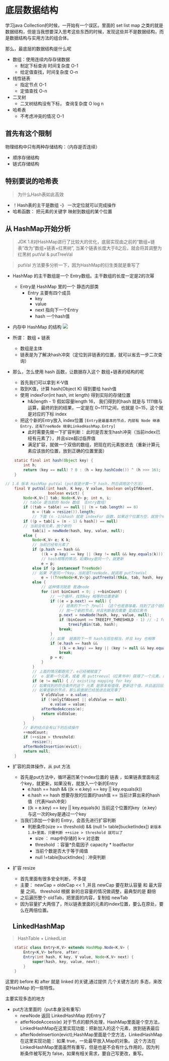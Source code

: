 # 底层数据结构

学习java Collection的时候，一开始有一个误区。里面的 set list map 之类的就是数据结构，但是当我想要深入思考这些东西的时候，发现这些并不是数据结构，而是数据结构与实用方法的组合体。

那么，最底层的数据结构是什么呢

- 数组：使用连续内存存储数据
  - 制定下标查询 时间复杂度 O-1
  - 给定值查找，时间复杂度 O-n
- 线性链表
  - 指定节点 O-1
  - 定值查找 O-n
- 二叉树
  - 二叉树结构没有下标， 查询复杂度 O log n
- 哈希表
  - 不考虑冲突的情况 O-1

## 首先有这个限制

物理结构中只有两种存储结构：（内存是否连续）
- 顺序存储结构
- 链式存储结构

## 特别要说的哈希表

> 为什么Hash表如此高效

- ！Hash表的主干是数组 -》 一次定位就可以完成操作
- 哈希函数： 把元素的关键字 映射到数组的某个位置
## 从 HashMap开始分析

> JDK 1.8对HashMap进行了比较大的优化，底层实现由之前的“数组+链表”改为“数组+链表+红黑树”, 当某个链表长度大于8之后，就会将其调整为红黑树 putVal  &  putTreeVal

> putVal 方法要多分析一下，因为HashMap的衍生类就是重写了
  - HashMap 的主干数组是一个 Entry数组。主干数组的长度一定是2的次幂
    - Entry是 HashMap 里的一个 静态内部类
      - Entry 主要有四个成员
        - key
        - value
        - next 指向下一个Entry
        - hash 一个hash值

- 内存中 HashMap 的结构
![](./res/001.png)

- 所谓： 数组 + 链表
  - 数组是主体
  - 链表是为了解决hash冲突（定位到非链表的位置，就可以省去一步二次查询）
- 那么，怎么使用 hash 函数，让数据存入这个 数组+链表的结构的呢
  - 首先我们可以拿到 K-V值
  - 取到K值，计算 hash(Object K) 得到要给 hash值
  - 使用 indexFor(int hash, int length) 得到实际的存储位置
    - h&(length - 1) 假如容量length 16， 我们得到的hash 就是与 1111做与运算，最终的到的结果，一定是在 0~1111之间，也就是 0~15，这个就是对应的下标 index
  - 把这个新的Entry放入 index位置 `[Entry是最基本的节点，内部有 Node 继承Entry，还有TreeNode 继承LinkedHashMap.Entry]`
    - 此时需要先做一下扩容判断： 此时是否发生hash冲突（当前index已经有元素了），并且size超过临界值
    - 满足扩容，就做一个双倍的数组，把现在的元素放进去（重新计算元素应该放的位置，放到正确的位置里面）
```java
    static final int hash(Object key) {
        int h;
        return (key == null) ? 0 : (h = key.hashCode()) ^ (h >>> 16);
    }

// 1.8 版本 HashMap putVal (put就是计算一下 hash，然后调用这个方法)
    final V putVal(int hash, K key, V value, boolean onlyIfAbsent,
                   boolean evict) {
        Node<K,V>[] tab; Node<K,V> p; int n, i;
        // table 是当前的 Node 数组 （Entry数组）
        if ((tab = table) == null || (n = tab.length) == 0)
            n = (tab = resize()).length;
            // 下面 (n -1)&hash 就是 indexFor 函数，如果这个位置为空，就放个node在这里 ， 如果不为空，就要判断是更新已经存在的值，还是延长链表
        if ((p = tab[i = (n - 1) & hash]) == null)
        // 当前没有元素，放个新的
            tab[i] = newNode(hash, key, value, null);
        else {
            Node<K,V> e; K k;
            // 当前已经有元素了
            if (p.hash == hash &&
                ((k = p.key) == key || (key != null && key.equals(k))))
                // hash相等的情况，如果key是同一个，就更新
                e = p;
            else if (p instanceof TreeNode)
            // 如果 不是同一个key，当前是TreeNode，就调用 putTreeVal
                e = ((TreeNode<K,V>)p).putTreeVal(this, tab, hash, key, value);
            else {
                // 这种情况就是 普通node
                for (int binCount = 0; ; ++binCount) {
                    // 一个循环，找到key 相等的位置更新
                    if ((e = p.next) == null) {
                        // 链表的下一个 为null （这个也是意味着，找到了这个链的尽头，都没有同一个key）
                        // 放一个新的节点，并且判断是否需要 变成红黑书
                        p.next = newNode(hash, key, value, null);
                        if (binCount >= TREEIFY_THRESHOLD - 1) // -1 for 1st
                            treeifyBin(tab, hash);
                        break;
                    }
                    // 如果  链表的下一节 hash与现在相当，并且 key 也相等 
                    if (e.hash == hash &&
                        ((k = e.key) == key || (key != null && key.equals(k))))
                        break;
                    p = e;
                }
            }
            // 上面的情况都跑完了，e已经被赋值了
            //  e 是第一个元素，或者 用 puttreeval（红黑书中）获得了一个元素，或者在链表中循环到一个元素
            if (e != null) { // existing mapping for key
            // 如果找到的符合条件的这个 元素 是原本有值得，更新这个值，并且返回旧的值
            // 如果是新的节点，那么前面就已经放进去就完事了
                V oldValue = e.value;
                if (!onlyIfAbsent || oldValue == null)
                    e.value = value;
                afterNodeAccess(e);
                return oldValue;
            }
        }
        // 新的结点会有以下的后续操作
        ++modCount;
        if (++size > threshold)
            resize();
        afterNodeInsertion(evict);
        return null;
    }
```
- 扩容的具体操作，从 put 方法
  - 首先是put方法中，循环遍历某个index位置的 链表 ，如果链表里面有这个key，就更新，如果没有，就放入一个新的Entry
    - e.hash == hash && ((k = e.key) == key || key.equals(k))
    - e.hash == hash  想要存放的位置的hash值 == 当前计算出来的hash值（代表Hash冲突）
    - ((k = e.key) == key || key.equals(k)  当前这个位置的key（e.key）与这一次的key是通过一个key
  - 当我们添加一个新的 Entry，会首先进行扩容判断
    - 判断条件(size >= threshold) && (null != table[bucketIndex]) `新版本1.8+里面，只要判断 ++size > threshold 就可以了`
      - size ： map中存储的 k-v 对总数
      - threshold ：容量*负载因子 capacity * loadfactor
      - 当前个数是否大于等于阈值 
      - null !=table[bucktIndex] : 冲突判断
- 扩容 resize
  - 首先里面有很多安全判断，不多提
  - 主要：  newCap = oldeCap << 1 ,并且  newCap 要在默认容量 和 最大容量 之间。   threshold 根据 新的总容量的情况做调整，最典型的是 翻倍
  - 之后遍历整个 oldTab，把里面的内容，复制给 newTab
  - 因为容量扩大两倍了，所以链表里面的元素的index位置，要么在原处，要么在两倍位置。

  ## LinkedHashMap

> HashTable + LinkedList 
```java
    static class Entry<K,V> extends HashMap.Node<K,V> {
        Entry<K,V> before, after;
        Entry(int hash, K key, V value, Node<K,V> next) {
            super(hash, key, value, next);
        }
    }
```


这里的 before 和 after 就是 linked 的关键,通过提供 几个关键方法的 多态，来改变HashMap 的一些特性。

主要实现多态的地方
- put方法里面的（put本身没有重写）
  - newNode 返回 LinkedHashMap 的Entry了
  - atferNodeAccess(e) 对于节点的额外处理，HashMap里面是个空方法，LinkedHashMap在这里实现功能：把新加入的这个元素，放到链表最后
  - afterNodeInsertion(evict);HashMap里面是个空方法，LinkedHashMap在这里实现功能： 如果 true，一处最早放入Map的对象。 这个方法在LinkedHashMap里面虽然有重写，但是也是不会有什么作用的，因为判断条件被写死为 false，如果有相关需求，要自己写更改，重写。